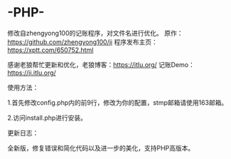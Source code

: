 # -PHP-
修改自zhengyong100的记账程序，对文件名进行优化。 原作：https://github.com/zhengyong100/ji 程序发布主页：https://xptt.com/650752.html

感谢老狼帮忙更新和优化，老狼博客：https://itlu.org/ 记账Demo：https://ji.itlu.org/

使用方法：

1.首先修改config.php内的前9行，修改为你的配置，stmp邮箱请使用163邮箱。

2.访问install.php进行安装。

更新日志：

全新版，修复错误和简化代码以及进一步的美化，支持PHP高版本。
